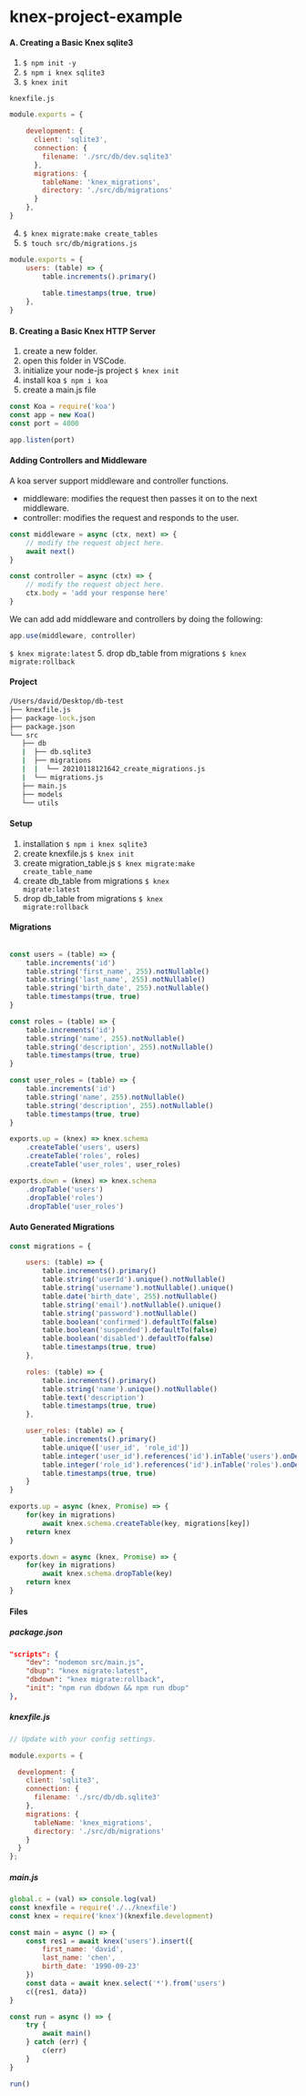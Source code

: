 # knex-project-example

#### A. Creating a Basic Knex sqlite3
1. <code>$ npm init -y</code>
2. <code>$ npm i knex sqlite3</code>
3. <code>$ knex init</code>

<code>knexfile.js</code>
```js
module.exports = {

    development: {
      client: 'sqlite3',
      connection: {
        filename: './src/db/dev.sqlite3'
      },
      migrations: {
        tableName: 'knex_migrations',
        directory: './src/db/migrations'
      }
    }, 
}
```
4. <code>$ knex migrate:make create_tables</code>
5. <code>$ touch src/db/migrations.js</code>

```js
module.exports = {
    users: (table) => {
        table.increments().primary()
        
        table.timestamps(true, true)
    },
}

```

#### B. Creating a Basic Knex HTTP Server

1. create a new folder.
2. open this folder in VSCode.
3. initialize your node-js project
<code>$ knex init</code>
4. install koa
<code>$ npm i koa </code>
5. create a main.js file

```js
const Koa = require('koa')
const app = new Koa()
const port = 4000

app.listen(port)
```
#### Adding Controllers and Middleware
A koa server support middleware and controller functions. 
- middleware: modifies the request then passes it on to the next middleware.
- controller: modifies the request and responds to the user. 

```js
const middleware = async (ctx, next) => {
    // modify the request object here.
    await next()
}

const controller = async (ctx) => {
    // modify the request object here.
    ctx.body = 'add your response here'
}
```
We can add add middleware and controllers by doing the following:

```js
app.use(middleware, controller)
```
<code>$ knex migrate:latest</code>
5. drop db_table from migrations
<code>$ knex migrate:rollback</code>

#### Project
```cmd
/Users/david/Desktop/db-test
├── knexfile.js
├── package-lock.json
├── package.json
└── src
   ├── db
   |  ├── db.sqlite3
   |  ├── migrations
   |  |  └── 20210118121642_create_migrations.js
   |  └── migrations.js
   ├── main.js
   ├── models
   └── utils
```

#### Setup
1. installation
<code>$ npm i knex sqlite3</code>
2. create knexfile.js
<code>$ knex init</code>
3. create migration_table.js
<code>$ knex migrate:make create_table_name</code>
4. create db_table from migrations
<code>$ knex migrate:latest</code>
5. drop db_table from migrations
<code>$ knex migrate:rollback</code>


#### Migrations
```js

const users = (table) => {
    table.increments('id')
    table.string('first_name', 255).notNullable()
    table.string('last_name', 255).notNullable()
    table.string('birth_date', 255).notNullable()
    table.timestamps(true, true)
}

const roles = (table) => {
    table.increments('id')
    table.string('name', 255).notNullable()
    table.string('description', 255).notNullable()
    table.timestamps(true, true)
}

const user_roles = (table) => {
    table.increments('id')
    table.string('name', 255).notNullable()
    table.string('description', 255).notNullable()
    table.timestamps(true, true)
}

exports.up = (knex) => knex.schema
    .createTable('users', users)
    .createTable('roles', roles)
    .createTable('user_roles', user_roles)

exports.down = (knex) => knex.schema
    .dropTable('users')
    .dropTable('roles')
    .dropTable('user_roles')

```

#### Auto Generated Migrations
```js
const migrations = {

    users: (table) => {
        table.increments().primary()
        table.string('userId').unique().notNullable()
        table.string('username').notNullable().unique()
        table.date('birth_date', 255).notNullable()
        table.string('email').notNullable().unique()
        table.string('password').notNullable()
        table.boolean('confirmed').defaultTo(false)
        table.boolean('suspended').defaultTo(false)
        table.boolean('disabled').defaultTo(false)
        table.timestamps(true, true)
    }, 

    roles: (table) => {
        table.increments().primary()
        table.string('name').unique().notNullable()
        table.text('description')
        table.timestamps(true, true)
    },

    user_roles: (table) => {
        table.increments().primary()
        table.unique(['user_id', 'role_id'])
        table.integer('user_id').references('id').inTable('users').onDelete('CASCADE').index().notNullable()
        table.integer('role_id').references('id').inTable('roles').onDelete('CASCADE').index().notNullable()
        table.timestamps(true, true)
    } 
}

exports.up = async (knex, Promise) => {
    for(key in migrations)
        await knex.schema.createTable(key, migrations[key])
    return knex
}

exports.down = async (knex, Promise) => {
    for(key in migrations)
        await knex.schema.dropTable(key)
    return knex
}
```

#### Files

##### package.json

```json
"scripts": {
    "dev": "nodemon src/main.js",
    "dbup": "knex migrate:latest",
    "dbdown": "knex migrate:rollback",
    "init": "npm run dbdown && npm run dbup"
},
```

##### knexfile.js

```js
// Update with your config settings.

module.exports = {

  development: {
    client: 'sqlite3',
    connection: {
      filename: './src/db/db.sqlite3'
    },
    migrations: {
      tableName: 'knex_migrations',
      directory: './src/db/migrations'
    }
  }
};

```

##### main.js
```js
global.c = (val) => console.log(val)
const knexfile = require('./../knexfile')
const knex = require('knex')(knexfile.development)

const main = async () => {
    const res1 = await knex('users').insert({
        first_name: 'david',
        last_name: 'chen',
        birth_date: '1990-09-23'
    })
    const data = await knex.select('*').from('users')
    c({res1, data})
}

const run = async () => {
    try {
        await main()
    } catch (err) {
        c(err)
    }   
}

run()
```
